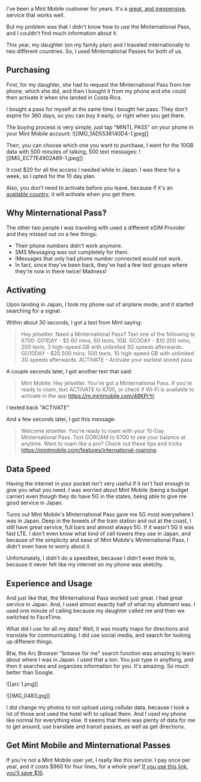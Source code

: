 ---
---

I've been a Mint Mobile customer for years. It's a [great, and inexpensive](http://fbuy.me/r34At), service that works well. 

But my problem was that I didn't know how to use the Minternational Pass, and I couldn't find much information about it. 

This year, my daughter (on my family plan) and I traveled internationally to two different countries. So, I used Minternational Passes for both of us. 
## Purchasing
First, for my daughter, she had to request the Minternational Pass from her phone, which she did, and then I bought it from my phone and she could then activate it when she landed in Costa Rica. 

I bought a pass for myself at the same time I bought her pass. They don't expire for 360 days, so you can buy it early, or right when you get there. 

The buying process is very simple, just tap "MINTL PASS" on your phone in your Mint Mobile account: 
![[IMG_1AD5536140D4-1.jpeg]]

Then, you can choose which one you want to purchase, I went for the 10GB data with 500 minutes of talking, 500 text messages:
![[IMG_EC77E4902A89-1.jpeg]]

It cost $20 for all the access I needed while in Japan. I was there for a week, so I opted for the 10 day plan. 

Also, you don't need to activate before you leave, because if it's an [available country](https://www.mintmobile.com/features/international-roaming/#roaming-tool), it will activate when you get there. 

## Why Minternational Pass?
The other two people I was traveling with used a different eSIM Provider and they missed out on a few things: 
- Their phone numbers didn't work anymore. 
- SMS Messaging was out completely for them. 
- iMessages that only had phone number connected would not work. 
- In fact, since they've been back, they've had a few text groups where they're now in there twice! Madness! 
## Activating
Upon landing in Japan, I took my phone out of airplane mode, and it started searching for a signal. 

Within about 30 seconds, I got a text from Mint saying:

>Hey jetsetter. Need a Minternational Pass? Text one of the following to 6700:
> GO1DAY - $5 60 mins, 60 texts, 1GB.
> GO3DAY - $10 200 mins, 200 texts, 3 high-speed GB with unlimited 3G speeds afterwards. 
> GO10DAY - $20 500 mins, 500 texts, 10 high-speed GB with unlimited 3G speeds afterwards.
> ACTIVATE - Activate your earliest stored pass

A couple seconds later, I got another text that said: 

>Mint Mobile: Hey jetsetter. You've got a Minternational Pass. If you're ready to roam, text ACTIVATE to 6700, or check if Wi-Fi is available to activate in the app https://m.mintmobile.com/48KPrYr

I texted back "ACTIVATE"

And a few seconds later, I got this message:
>Welcome jetsetter. You're ready to roam with your 10-Day Minternational Pass. Text GOROAM to 6700 to see your balance at anytime. Want to roam like a pro? Check out these tips and tricks https://mintmobile.com/features/international-roaming.

## Data Speed
Having the internet in your pocket isn't very useful if it isn't fast enough to give you what you need. I was worried about Mint Mobile (being a budget carrier) even though they do have 5G in the states, being able to give me good service in Japan. 

Turns out Mint Mobile's Minternational Pass gave me 5G most everywhere I was in Japan. Deep in the bowels of the train station and out at the coast, I still have great service, full bars and almost always 5G. If it wasn't 5G it was fast LTE. I don't even know what kind of cell towers they use in Japan, and because of the simplicity and ease of Mint Mobile's Minternational Pass, I didn't even have to worry about it.  

Unfortunately, I didn't do a speedtest, because I didn't even think to, because it never felt like my internet on my phone was sketchy.

## Experience and Usage
And just like that, the Minternational Pass worked just great. I had great service in Japan. And, I used almost exactly half of what my allotment was. I used one minute of calling because my daughter called me and then we switched to FaceTime. 

What did I use for all my data? Well, it was mostly maps for directions and translate for communicating. I did use social media, and search for looking up different things. 

Btw, the Arc Browser "browse for me" search function was amazing to learn about where I was in Japan. I used that a ton. You just type in anything, and then it searches and organizes information for you. It's amazing. So much better than Google. 

![[arc 1.png]]


![[IMG_0483.jpg]]

I did change my photos to not upload using cellular data, because I took a lot of those and used the hotel wifi to upload them. And I used my phone like normal for everything else. It seems that there was plenty of data for me to get around, use translate and transit passes, as well as get directions. 

## Get Mint Mobile and Minternational Passes
If you're not a Mint Mobile user yet, I really like this service. I pay once per year, and it costs $960 for four lines, for a whole year! [If you use this link, you'll save $15](http://fbuy.me/r34At). 